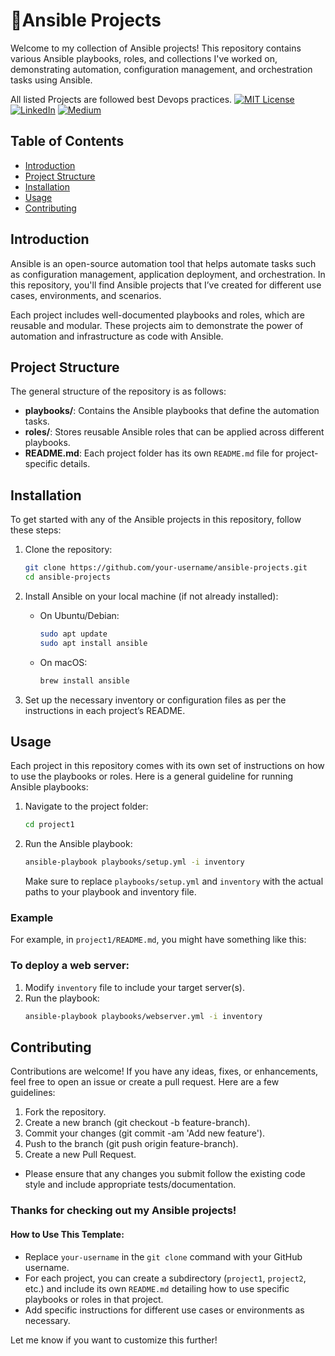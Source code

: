 # 🍁Ansible Projects

Welcome to my collection of Ansible projects! This repository contains various Ansible playbooks, roles, and collections I've worked on, demonstrating automation, configuration management, and orchestration tasks using Ansible.

All listed Projects are followed best Devops practices.
[![MIT License](https://img.shields.io/badge/License-MIT-green.svg)](https://choosealicense.com/licenses/mit/)
        [![LinkedIn](https://img.shields.io/badge/LinkedIn-Profile-blue)](https://www.linkedin.com/in/nikhil--chaudhari/)
        [![Medium](https://img.shields.io/badge/Medium-Writeups-black)](https://medium.com/@nikhil-c)



## Table of Contents

- [Introduction](#introduction)
- [Project Structure](#project-structure)
- [Installation](#installation)
- [Usage](#usage)
- [Contributing](#contributing)


## Introduction

Ansible is an open-source automation tool that helps automate tasks such as configuration management, application deployment, and orchestration. In this repository, you'll find Ansible projects that I’ve created for different use cases, environments, and scenarios.

Each project includes well-documented playbooks and roles, which are reusable and modular. These projects aim to demonstrate the power of automation and infrastructure as code with Ansible.

## Project Structure

The general structure of the repository is as follows:

- **playbooks/**: Contains the Ansible playbooks that define the automation tasks.
- **roles/**: Stores reusable Ansible roles that can be applied across different playbooks.
- **README.md**: Each project folder has its own `README.md` file for project-specific details.

## Installation

To get started with any of the Ansible projects in this repository, follow these steps:

1. Clone the repository:
    ```bash
    git clone https://github.com/your-username/ansible-projects.git
    cd ansible-projects
    ```

2. Install Ansible on your local machine (if not already installed):
    - On Ubuntu/Debian:
      ```bash
      sudo apt update
      sudo apt install ansible
      ```

    - On macOS:
      ```bash
      brew install ansible
      ```

3. Set up the necessary inventory or configuration files as per the instructions in each project’s README.

## Usage

Each project in this repository comes with its own set of instructions on how to use the playbooks or roles. Here is a general guideline for running Ansible playbooks:

1. Navigate to the project folder:
    ```bash
    cd project1
    ```

2. Run the Ansible playbook:
    ```bash
    ansible-playbook playbooks/setup.yml -i inventory
    ```

    Make sure to replace `playbooks/setup.yml` and `inventory` with the actual paths to your playbook and inventory file.

### Example

For example, in `project1/README.md`, you might have something like this:


### To deploy a web server:
1. Modify `inventory` file to include your target server(s).
2. Run the playbook:
    ```bash
    ansible-playbook playbooks/webserver.yml -i inventory
    ```


## Contributing
Contributions are welcome! If you have any ideas, fixes, or enhancements, feel free to open an issue or create a pull request. Here are a few guidelines:

1. Fork the repository.
2. Create a new branch (git checkout -b feature-branch).
3. Commit your changes (git commit -am 'Add new feature').
4. Push to the branch (git push origin feature-branch).
5. Create a new Pull Request.
- Please ensure that any changes you submit follow the existing code style and include appropriate tests/documentation.

### Thanks for checking out my Ansible projects!

#### How to Use This Template:

- Replace `your-username` in the `git clone` command with your GitHub username.
- For each project, you can create a subdirectory (`project1`, `project2`, etc.) and include its own `README.md` detailing how to use specific playbooks or roles in that project.
- Add specific instructions for different use cases or environments as necessary.

Let me know if you want to customize this further!
